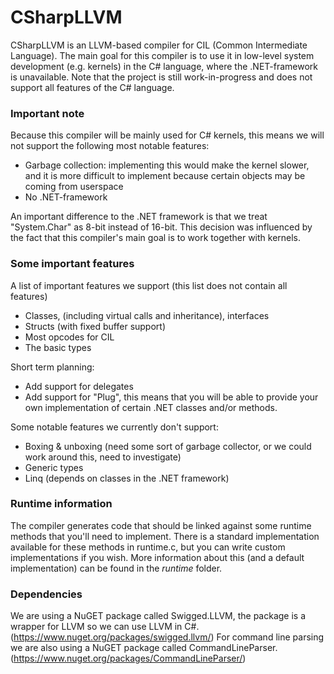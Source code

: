 # CSharpLLVM

CSharpLLVM is an LLVM-based compiler for CIL (Common Intermediate Language). The main goal for this compiler is to use it in low-level system development (e.g. kernels) in the C# language, where the .NET-framework is unavailable.
Note that the project is still work-in-progress and does not support all features of the C# language.

### Important note

Because this compiler will be mainly used for C# kernels, this means we will not support the following most notable features:
  - Garbage collection: implementing this would make the kernel slower, and it is more difficult to implement because certain objects may be coming from userspace
  - No .NET-framework

An important difference to the .NET framework is that we treat "System.Char" as 8-bit instead of 16-bit. This decision was influenced by the fact that this compiler's main goal is to work together with kernels.

### Some important features

A list of important features we support (this list does not contain all features)
  - Classes, (including virtual calls and inheritance), interfaces
  - Structs (with fixed buffer support)
  - Most opcodes for CIL
  - The basic types

Short term planning:
  - Add support for delegates
  - Add support for "Plug", this means that you will be able to provide your own implementation of certain .NET classes and/or methods.

Some notable features we currently don't support:
  - Boxing & unboxing (need some sort of garbage collector, or we could work around this, need to investigate)
  - Generic types
  - Linq (depends on classes in the .NET framework)

### Runtime information

The compiler generates code that should be linked against some runtime methods that you'll need to implement.
There is a standard implementation available for these methods in runtime.c, but you can write custom implementations if you wish. More information about this (and a default implementation) can be found in the *runtime* folder.

### Dependencies

We are using a NuGET package called Swigged.LLVM, the package is a wrapper for LLVM so we can use LLVM in C#. (https://www.nuget.org/packages/swigged.llvm/)
For command line parsing we are also using a NuGET package called CommandLineParser. (https://www.nuget.org/packages/CommandLineParser/)
